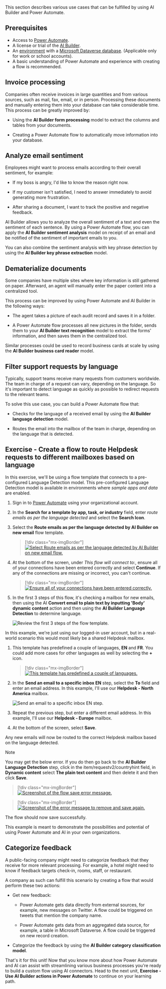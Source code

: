 This section describes various use cases that can be fulfilled by using AI Builder and Power Automate.

## Prerequisites

- Access to [Power Automate](https://flow.microsoft.com/?azure-portal=true).
- A license or trial of the [AI Builder](/ai-builder/administer-licensing).
- An [environment](/power-platform/admin/environments-overview) with a [Microsoft Dataverse database](/power-platform/admin/create-database). (Applicable only for work or school accounts).
- A basic understanding of Power Automate and experience with creating a flow is recommended.

## Invoice processing

Companies often receive invoices in large quantities and from various sources, such as mail, fax, email, or in person. Processing these documents and manually entering them into your database can take considerable time. This process can be greatly improved by:

- Using the **AI Builder form processing** model to extract the columns and tables from your documents.

- Creating a Power Automate flow to automatically move information into your database.

## Analyze email sentiment

Employees might want to process emails according to their overall sentiment, for example:

- If my boss is angry, I'd like to know the reason right now.

- If my customer isn't satisfied, I need to answer immediately to avoid generating more frustration.

- After sharing a document, I want to track the positive and negative feedback.

AI Builder allows you to analyze the overall sentiment of a text and even the sentiment of each sentence. By using a Power Automate flow, you can apply the **AI Builder sentiment analysis** model on receipt of an email and be notified of the sentiment of important emails to you.

You can also combine the sentiment analysis with key phrase detection by using the **AI Builder key phrase extraction** model.

## Dematerialize documents

Some companies have multiple sites where key information is still gathered on paper. Afterward, an agent will manually enter the paper content into a centralized tool.

This process can be improved by using Power Automate and AI Builder in the following ways:

- The agent takes a picture of each audit record and saves it in a folder.

- A Power Automate flow processes all new pictures in the folder, sends them to your **AI Builder text recognition** model to extract the forms' information, and then saves them in the centralized tool.

Similar processes could be used to record business cards at scale by using the **AI Builder business card reader** model.

## Filter support requests by language

Typically, support teams receive many requests from customers worldwide. The team in charge of a request can vary, depending on the language. So it's important to detect language as quickly as possible to redirect requests to the relevant teams.

To solve this use case, you can build a Power Automate flow that:

- Checks for the language of a received email by using the **AI Builder language detection** model.

- Routes the email into the mailbox of the team in charge, depending on the language that is detected.

## Exercise - Create a flow to route Helpdesk requests to different mailboxes based on language

In this exercise, we'll be using a flow template that connects to a pre-configured Language Detection model. This pre-configured Language Detection model is available in environments where *sample apps and data* are enabled.

1. Sign in to [Power Automate](https://ms.flow.microsoft.com/?azure-portal=true) using your organizational account.

1. In the **Search for a template by app, task, or industry** field, enter *route emails as per the language detected* and select the **Search Icon**.

1. Select the **Route emails as per the language detected by AI Builder on new email** flow template.

    > [!div class="mx-imgBorder"]
    > [![Select Route emails as per the language detected by AI Builder on new email flow.](../media/route-emails.png)](../media/route-emails.png#lightbox)

1. At the bottom of the screen, under *This flow will connect to:*, ensure all of your connections have been entered correctly and select **Continue**. If any of the connections are missing or incorrect, you can't continue.

    > [!div class="mx-imgBorder"]
    > [![Ensure all of your connections have been entered correctly.](../media/verify-connection-credentials.png)](../media/verify-connection-credentials.png#lightbox)

1. In the first 3 steps of this flow, it's checking a mailbox for new emails, then using the AI **Convert email to plain text by inputting 'Body' dynamic content** action and then using the **AI Builder Language Detection** to determine language.

    ![Review the first 3 steps of the flow template.](../media/new-flow-detect-language.png)

In this example, we're just using our logged-in user account, but in a real-world scenario this would most likely be a shared Helpdesk mailbox.

1. This template has predefined a couple of languages, **EN** and **FR**. You could add more cases for other languages as well by selecting the **+** icon.

    > [!div class="mx-imgBorder"]
    > [![This template has predefined a couple of languages.](../media/template-predefined-languages.png)](../media/template-predefined-languages.png#lightbox)

1. In the **Send an email to a specific inbox EN** step, select the **To** field and enter an email address. In this example, I'll use our **Helpdesk - North America** mailbox.

    ![Send an email to a specific inbox EN step.](../media/to-english-mailbox.png)

1. Repeat the previous step, but enter a different email address. In this example, I'll use our **Helpdesk - Europe** mailbox.

1. At the bottom of the screen, select **Save**.

Any new emails will now be routed to the correct Helpdesk mailbox based on the language detected.

   > [!Note]
   >  You may get the below error. If you do then go back to the **AI Builder Language Detection** step, click in the item/requestv2/countryhint field, in **Dynamic content**
   >  select **The plain text content** and then delete it and then click **Save**.

   > [!div class="mx-imgBorder"]
   > [![Screenshot of the flow save error message.](../media/03-ai-builder-flow-error.png)](../media/03-ai-builder-flow-error.png#lightbox)

   > [!div class="mx-imgBorder"]
   > [![Screenshot of the error message to remove and save again.](../media/03-ai-builder-flow-error-2.png)](../media/03-ai-builder-flow-error-2.png#lightbox)

The flow should now save successfully.


This example is meant to demonstrate the possibilities and potential of using Power Automate and AI in your own organizations.  

## Categorize feedback

A public-facing company might need to categorize feedback that they receive for more relevant processing. For example, a hotel might need to know if feedback targets check-in, rooms, staff, or restaurant.

A company as such can fulfill this scenario by creating a flow that would perform these two actions:

- Get new feedback:

  - Power Automate gets data directly from external sources, for example, new messages on Twitter. A flow could be triggered on tweets that mention the company name.

  - Power Automate gets data from an aggregated data source, for example, a table in Microsoft Dataverse. A flow could be triggered on new record creation.

- Categorize the feedback by using the **AI Builder category classification model**.

That's it for this unit! Now that you know more about how Power Automate and AI can assist with streamlining various business processes you're ready to build a custom flow using AI connectors. Head to the next unit, **Exercise - Use AI Builder actions in Power Automate** to continue on your learning path.
